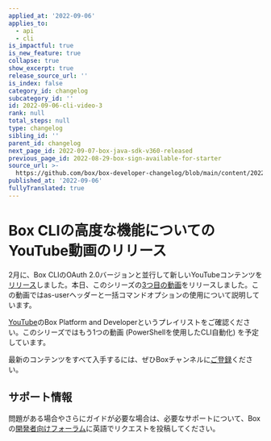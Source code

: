 ```yaml
---
applied_at: '2022-09-06'
applies_to:
  - api
  - cli
is_impactful: true
is_new_feature: true
collapse: true
show_excerpt: true
release_source_url: ''
is_index: false
category_id: changelog
subcategory_id: ''
id: 2022-09-06-cli-video-3
rank: null
total_steps: null
type: changelog
sibling_id: ''
parent_id: changelog
next_page_id: 2022-09-07-box-java-sdk-v360-released
previous_page_id: 2022-08-29-box-sign-available-for-starter
source_url: >-
  https://github.com/box/box-developer-changelog/blob/main/content/2022/09-06-cli-video-3.md
published_at: '2022-09-06'
fullyTranslated: true
---
```

# Box CLIの高度な機能についてのYouTube動画のリリース

2月に、Box CLIのOAuth 2.0バージョンと並行して新しいYouTubeコンテンツを[リリース][3]しました。本日、このシリーズの[3つ目の動画][4]をリリースしました。この動画ではas-userヘッダーと一括コマンドオプションの使用について説明しています。

<!-- more -->

[YouTube][2]のBox Platform and Developerというプレイリストをご確認ください。このシリーズではもう1つの動画 (PowerShellを使用したCLI自動化) を予定しています。

最新のコンテンツをすべて入手するには、ぜひBoxチャンネルに[ご登録][5]ください。

## サポート情報

問題がある場合やさらにガイドが必要な場合は、必要なサポートについて、Boxの[開発者向けフォーラム][1]に英語でリクエストを投稿してください。

[1]: https://support.box.com/hc/en-us/community/topics/360001932973-Platform-and-Developer-Forum

[2]: https://www.youtube.com/playlist?list=PL0F3BD5B64D6A39F1

[3]: https://developer.box.com/changelog/#2022-02-01-box-cli-v300-released

[4]: https://youtu.be/WXkBctPosLE

[5]: https://www.youtube.com/user/box/featured
